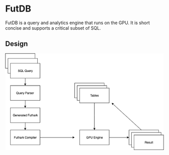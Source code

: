 # FutDB

FutDB is a query and analytics engine that runs on the GPU. It is short concise and supports a critical subset of SQL.

## Design

![design](docs/design.png)
